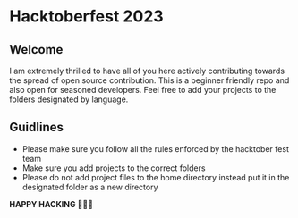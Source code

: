 # Hacktoberfest 2023
## Welcome
I am extremely thrilled to have all of you here actively contributing towards the spread of open source contribution. This is a beginner friendly repo and also open for seasoned developers. Feel free to add your projects to the folders designated by language.

## Guidlines
- Please make sure you follow all the rules enforced by the hacktober fest team
- Make sure you add projects to the correct folders
- Please do not add project files to the home directory instead put it in the designated folder as a new directory

**HAPPY HACKING 🎉🎉🎉**
